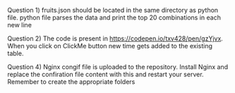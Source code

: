 Question 1)
fruits.json should be located in the same directory as python file. 
python file parses the data and print the top 20 combinations in each new line

Question 2)
The code is present in https://codepen.io/txv428/pen/gzYjvx. 
When you click on ClickMe button new time gets added to the existing table.

Question 4)
Nginx congif file is uploaded to the repository. 
Install Nginx and replace the confiration file content with this and restart your server. 
Remember to create the appropriate folders
